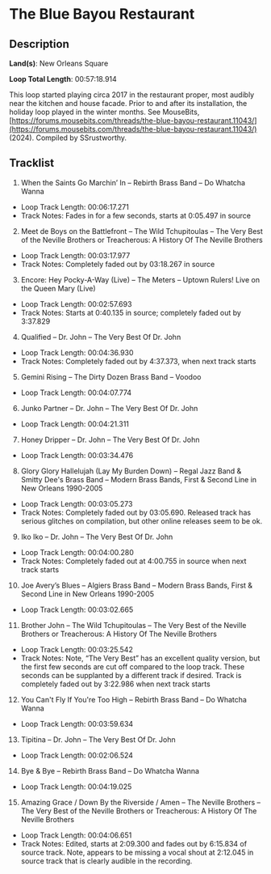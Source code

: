 # The Blue Bayou Restaurant

## Description

**Land(s)**: New Orleans Square

**Loop Total Length**: 00:57:18.914

This loop started playing circa 2017 in the restaurant proper, most audibly near the kitchen and house facade.  Prior to and after its installation, the holiday loop played in the winter months. See MouseBits, [https://forums.mousebits.com/threads/the-blue-bayou-restaurant.11043/](https://forums.mousebits.com/threads/the-blue-bayou-restaurant.11043/) (2024). Compiled by SSrustworthy.

## Tracklist

1. When the Saints Go Marchin’ In – Rebirth Brass Band – Do Whatcha Wanna
- Loop Track Length: 00:06:17.271
- Track Notes: Fades in for a few seconds, starts at 0:05.497 in source

2. Meet de Boys on the Battlefront – The Wild Tchupitoulas – The Very Best of the Neville Brothers or Treacherous: A History Of The Neville Brothers
- Loop Track Length: 00:03:17.977
- Track Notes: Completely faded out by 03:18.267 in source

3. Encore: Hey Pocky-A-Way (Live) – The Meters – Uptown Rulers! Live on the Queen Mary (Live)
- Loop Track Length: 00:02:57.693
- Track Notes: Starts at 0:40.135 in source; completely faded out by 3:37.829

4. Qualified – Dr. John – The Very Best Of Dr. John
- Loop Track Length: 00:04:36.930
- Track Notes: Completely faded out by 4:37.373, when next track starts

5. Gemini Rising – The Dirty Dozen Brass Band – Voodoo
- Loop Track Length: 00:04:07.774

6. Junko Partner – Dr. John – The Very Best Of Dr. John
- Loop Track Length: 00:04:21.311

7. Honey Dripper – Dr. John – The Very Best Of Dr. John
- Loop Track Length: 00:03:34.476

8. Glory Glory Hallelujah (Lay My Burden Down) – Regal Jazz Band & Smitty Dee's Brass Band – Modern Brass Bands, First & Second Line in New Orleans 1990-2005
- Loop Track Length: 00:03:05.273
- Track Notes: Completely faded out by 03:05.690. Released track has serious glitches on compilation, but other online releases seem to be ok.

9. Iko Iko – Dr. John – The Very Best Of Dr. John
- Loop Track Length: 00:04:00.280
- Track Notes: Completely faded out at 4:00.755 in source when next track starts

10. Joe Avery’s Blues – Algiers Brass Band – Modern Brass Bands, First & Second Line in New Orleans 1990-2005
- Loop Track Length: 00:03:02.665

11. Brother John – The Wild Tchupitoulas – The Very Best of the Neville Brothers or Treacherous: A History Of The Neville Brothers
- Loop Track Length: 00:03:25.542
- Track Notes: Note, “The Very Best” has an excellent quality version, but the first few seconds are cut off compared to the loop track. These seconds can be supplanted by a different track if desired. Track is completely faded out by 3:22.986 when next track starts

12. You Can't Fly If You're Too High – Rebirth Brass Band – Do Whatcha Wanna
- Loop Track Length: 00:03:59.634

13. Tipitina – Dr. John – The Very Best Of Dr. John
- Loop Track Length: 00:02:06.524

14. Bye & Bye – Rebirth Brass Band – Do Whatcha Wanna
- Loop Track Length: 00:04:19.025

15. Amazing Grace / Down By the Riverside / Amen – The Neville Brothers – The Very Best of the Neville Brothers or Treacherous: A History Of The Neville Brothers
- Loop Track Length: 00:04:06.651
- Track Notes: Edited, starts at 2:09.300 and fades out by 6:15.834 of source track. Note, appears to be missing a vocal shout at 2:12.045 in source track that is clearly audible in the recording.
